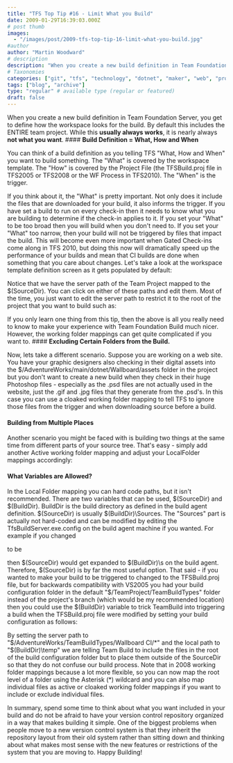 ```yaml
---
title: "TFS Top Tip #16 - Limit What you Build"
date: 2009-01-29T16:39:03.000Z
# post thumb
images:
  - "/images/post/2009-tfs-top-tip-16-limit-what-you-build.jpg"
#author
author: "Martin Woodward"
# description
description: "When you create a new build definition in Team Foundation Server, you get to define how the workspace looks for the build."
# Taxonomies
categories: ["git", "tfs", "technology", "dotnet", "maker", "web", "programming", "personal"]
tags: ["blog", "archive"]
type: "regular" # available type (regular or featured)
draft: false
---
```

When you create a new build definition in Team Foundation Server, you get to define how the workspace looks for the build.  By default this includes the ENTIRE team project.  While this **usually always works**, it is nearly always **not what you want**.  #### **Build Definition = What, How and When**  

You can think of a build definition as you telling TFS "What, How and When" you want to build something.  The "What" is covered by the workspace template.  The "How" is covered by the Project File (the TFSBuild.proj file in TFS2005 or TFS2008 or the WF Process in TFS2010).  The "When" is the trigger.   

If you think about it, the "What" is pretty important. Not only does it include the files that are downloaded for your build, it also informs the trigger.  If you have set a build to run on every check-in then it needs to know what you are building to determine if the check-in applies to it.  If you set your "What" to be too broad then you will build when you don't need to.  If you set your "What" too narrow, then your build will not be triggered by files that impact the build.  This will become even more important when Gated Check-ins come along in TFS 2010, but doing this now will dramatically speed up the performance of your builds and mean that CI builds are done when something that you care about changes.  Let's take a look at the workspace template definition screen as it gets populated by default:  

Notice that we have the server path of the Team Project mapped to the $(SourceDir).  You can click on either of these paths and edit them.  Most of the time, you just want to edit the server path to restrict it to the root of the project that you want to build such as:  

If you only learn one thing from this tip, then the above is all you really need to know to make your experience with Team Foundation Build much nicer.  However, the working folder mappings can get quite complicated if you want to.  #### **Excluding Certain Folders from the Build.**  

Now, lets take a different scenario. Suppose you are working on a web site. You have your graphic designers also checking in their digital assets into the $/AdventureWorks/main/dotnet/Wallboard/assets folder in the project but you don't want to create a new build when they check in their huge Photoshop files - especially as the .psd files are not actually used in the website, just the .gif and .jpg files that they generate from the .psd's.  In this case you can use a cloaked working folder mapping to tell TFS to ignore those files from the trigger and when downloading source before a build.  

   #### **Building from Multiple Places**  

Another scenario you might be faced with is building two things at the same time from different parts of your source tree.  That's easy - simply add another Active working folder mapping and adjust your LocalFolder mappings accordingly:  

   #### **What Variables are Allowed?**  

In the Local Folder mapping you can hard code paths, but it isn't recommended.  There are two variables that can be used, $(SourceDir) and $(BuildDir). BuildDir is the build directory as defined in the build agent definition. $(SourceDir) is usually $(BuildDir)\Sources.  The "Sources" part is actually not hard-coded and can be modified by editing the TfsBuildServer.exe.config on the build agent machine if you wanted.  For example if you changed     

<add key="SourcesSubdirectory" value="Sources" />   

to be      

<add key="SourcesSubdirectory" value="s" />   

then $(SourceDir) would get expanded to $(BuildDir)\s on the build agent.  Therefore, $(SourceDir) is by far the most useful option.  That said - if you wanted to make your build to be triggered to changed to the TFSBuild.proj file, but for backwards compatibility with VS2005 you had your build configuration folder in the default "$/TeamProject/TeamBuildTypes" folder instead of the project's branch (which would be my recommended location) then you could use the $(BuildDir) variable to trick TeamBuild into triggering a build when the TFSBuild.proj file were modified by setting your build configuration as follows:  

By setting the server path to "$/AdventureWorks/TeamBuildTypes/Wallboard CI/*" and the local path to "$(BuildDir)\temp" we are telling Team Build to include the files in the root of the build configuration folder but to place them outside of the SourceDir so that they do not confuse our build process.  Note that in 2008 working folder mappings because a lot more flexible, so you can now map the root level of a folder using the Asterisk (*) wildcard and you can also map individual files as active or cloaked working folder mappings if you want to include or exclude individual files.  

In summary, spend some time to think about what you want included in your build and do not be afraid to have your version control repository organized in a way that makes building it simple. One of the biggest problems when people move to a new version control system is that they inherit the repository layout from their old system rather than sitting down and thinking about what makes most sense with the new features or restrictions of the system that you are moving to.  Happy Building!